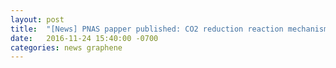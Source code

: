 ```yaml
---
layout: post
title:  "[News] PNAS papper published: CO2 reduction reaction mechanism"
date:   2016-11-24 15:40:00 -0700
categories: news graphene
---
```


